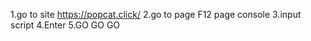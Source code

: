 1.go to site https://popcat.click/
2.go to page F12 page console
3.input script 
4.Enter
5.GO GO GO
